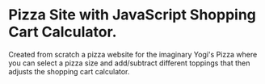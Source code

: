 <h1>Pizza Site with JavaScript Shopping Cart Calculator.</h1>

<p>Created from scratch a pizza website for the imaginary Yogi's Pizza where you can select a pizza size and add/subtract different toppings that then adjusts the shopping cart calculator.</p>
